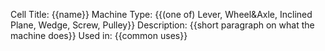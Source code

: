 Cell Title: {{name}}
Machine Type: {{(one of) Lever, Wheel&Axle, Inclined Plane, Wedge, Screw, Pulley}}
Description: {{short paragraph on what the machine does}}
Used in: {{common uses}}
